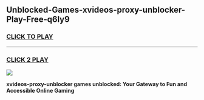 
## Unblocked-Games-xvideos-proxy-unblocker-Play-Free-q6ly9
<h3>
<a href="https://premium76.site?title=xvideos-proxy-unblocker&ref=21A">CLICK TO PLAY</a></h3>
<hr>

<h3>
<a href="https://premium76.site?title=xvideos-proxy-unblocker&ref=21A">CLICK 2 PLAY</a>
  
</h3>

<a href="https://premium76.site?title=xvideos-proxy-unblocker&ref=21A"><img src="https://clearcache.store/games.png"></a>


**xvideos-proxy-unblocker games unblocked: Your Gateway to Fun and Accessible Online Gaming**
